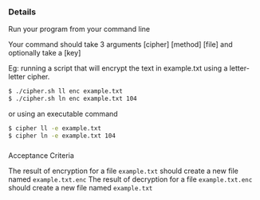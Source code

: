 ### Details

Run your program from your command line

Your command should take 3 arguments [cipher] [method] [file] and optionally take a [key]

Eg: running a script that will encrypt the text in example.txt using a letter-letter cipher.
```sh
$ ./cipher.sh ll enc example.txt
$ ./cipher.sh ln enc example.txt 104
```

or using an executable command
```sh
$ cipher ll -e example.txt
$ cipher ln -e example.txt 104
```

###
Acceptance Criteria

The result of encryption for a file `example.txt` should create a new file named `example.txt.enc`
The result of decryption for a file `example.txt.enc` should create a new file named `example.txt`
